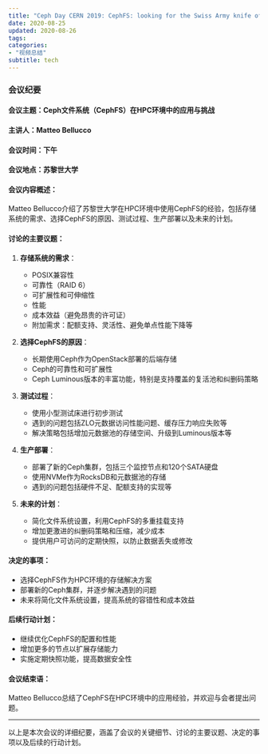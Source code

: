 ```yaml
---
title: "Ceph Day CERN 2019: CephFS: looking for the Swiss Army knife of POSIX filesystems - Mattia Belluco"
date: 2020-08-25
updated: 2020-08-26
tags:
categories:
- "视频总结"
subtitle: tech
---
```



### 会议纪要

#### 会议主题：Ceph文件系统（CephFS）在HPC环境中的应用与挑战

#### 主讲人：Matteo Bellucco

#### 会议时间：下午

#### 会议地点：苏黎世大学

#### 会议内容概述：
Matteo Bellucco介绍了苏黎世大学在HPC环境中使用CephFS的经验，包括存储系统的需求、选择CephFS的原因、测试过程、生产部署以及未来的计划。

#### 讨论的主要议题：
1. **存储系统的需求**：
   - POSIX兼容性
   - 可靠性（RAID 6）
   - 可扩展性和可伸缩性
   - 性能
   - 成本效益（避免昂贵的许可证）
   - 附加需求：配额支持、灵活性、避免单点性能下降等

2. **选择CephFS的原因**：
   - 长期使用Ceph作为OpenStack部署的后端存储
   - Ceph的可靠性和可扩展性
   - Ceph Luminous版本的丰富功能，特别是支持覆盖的复活池和纠删码策略

3. **测试过程**：
   - 使用小型测试床进行初步测试
   - 遇到的问题包括ZLO元数据访问性能问题、缓存压力响应失败等
   - 解决策略包括增加元数据池的存储空间、升级到Luminous版本等

4. **生产部署**：
   - 部署了新的Ceph集群，包括三个监控节点和120个SATA硬盘
   - 使用NVMe作为RocksDB和元数据池的存储
   - 遇到的问题包括硬件不足、配额支持的实现等

5. **未来的计划**：
   - 简化文件系统设置，利用CephFS的多重挂载支持
   - 增加更激进的纠删码策略和压缩，减少成本
   - 提供用户可访问的定期快照，以防止数据丢失或修改

#### 决定的事项：
- 选择CephFS作为HPC环境的存储解决方案
- 部署新的Ceph集群，并逐步解决遇到的问题
- 未来将简化文件系统设置，提高系统的容错性和成本效益

#### 后续行动计划：
- 继续优化CephFS的配置和性能
- 增加更多的节点以扩展存储能力
- 实施定期快照功能，提高数据安全性

#### 会议结束语：
Matteo Bellucco总结了CephFS在HPC环境中的应用经验，并欢迎与会者提出问题。

---

以上是本次会议的详细纪要，涵盖了会议的关键细节、讨论的主要议题、决定的事项以及后续的行动计划。